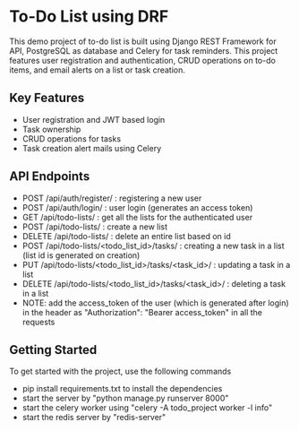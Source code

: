 # To-Do List using DRF

This demo project of to-do list is built using Django REST Framework for API, PostgreSQL as database and Celery for task reminders. This project features user registration and authentication, CRUD operations on to-do items, and email alerts on a list or task creation.

## Key Features

- User registration and JWT based login
- Task ownership 
- CRUD operations for tasks 
- Task creation alert mails using Celery

## API Endpoints
- POST /api/auth/register/ : registering a new user
- POST /api/auth/login/ : user login (generates an access token)
- GET /api/todo-lists/ : get all the lists for the authenticated user
- POST /api/todo-lists/ : create a new list
- DELETE /api/todo-lists/ : delete an entire list based on id
- POST /api/todo-lists/<todo_list_id>/tasks/ : creating a new task in a list (list id is generated on creation)
- PUT /api/todo-lists/<todo_list_id>/tasks/<task_id>/ : updating a task in a list
- DELETE /api/todo-lists/<todo_list_id>/tasks/<task_id>/ : deleting a task in a list
- NOTE: add the access_token of the user (which is generated after login) in the header as "Authorization": "Bearer access_token" in all the requests

## Getting Started
To get started with the project, use the following commands
- pip install requirements.txt to install the dependencies
- start the server by "python manage.py runserver 8000"
- start the celery worker using "celery -A todo_project worker -l info"
- start the redis server by "redis-server"